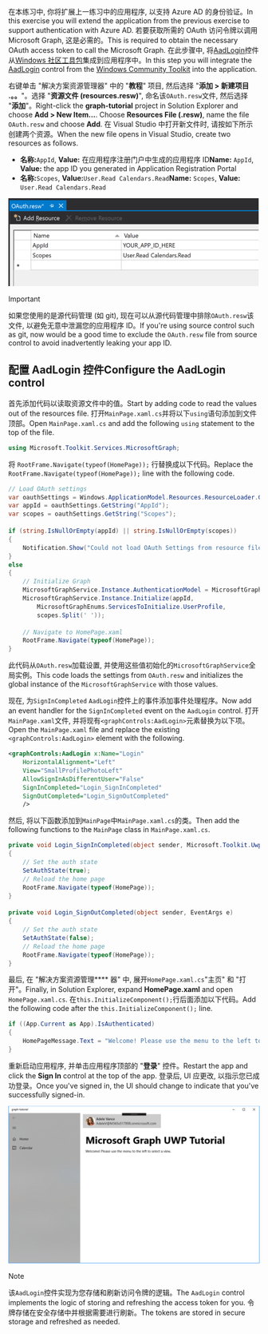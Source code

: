 <!-- markdownlint-disable MD002 MD041 -->

<span data-ttu-id="d1c2e-101">在本练习中, 你将扩展上一练习中的应用程序, 以支持 Azure AD 的身份验证。</span><span class="sxs-lookup"><span data-stu-id="d1c2e-101">In this exercise you will extend the application from the previous exercise to support authentication with Azure AD.</span></span> <span data-ttu-id="d1c2e-102">若要获取所需的 OAuth 访问令牌以调用 Microsoft Graph, 这是必需的。</span><span class="sxs-lookup"><span data-stu-id="d1c2e-102">This is required to obtain the necessary OAuth access token to call the Microsoft Graph.</span></span> <span data-ttu-id="d1c2e-103">在此步骤中, 将[AadLogin](https://docs.microsoft.com/dotnet/api/microsoft.toolkit.uwp.ui.controls.graph.aadlogin?view=win-comm-toolkit-dotnet-stable)控件从[Windows 社区工具包](https://github.com/Microsoft/WindowsCommunityToolkit)集成到应用程序中。</span><span class="sxs-lookup"><span data-stu-id="d1c2e-103">In this step you will integrate the [AadLogin](https://docs.microsoft.com/dotnet/api/microsoft.toolkit.uwp.ui.controls.graph.aadlogin?view=win-comm-toolkit-dotnet-stable) control from the [Windows Community Toolkit](https://github.com/Microsoft/WindowsCommunityToolkit) into the application.</span></span>

<span data-ttu-id="d1c2e-104">右键单击 "解决方案资源管理器" 中的 "**教程**" 项目, 然后选择 "**添加 > 新建项目 .。。**"。选择 "**资源文件 (resources.resw)**", 命名该`OAuth.resw`文件, 然后选择 "**添加**"。</span><span class="sxs-lookup"><span data-stu-id="d1c2e-104">Right-click the **graph-tutorial** project in Solution Explorer and choose **Add > New Item...**. Choose **Resources File (.resw)**, name the file `OAuth.resw` and choose **Add**.</span></span> <span data-ttu-id="d1c2e-105">在 Visual Studio 中打开新文件时, 请按如下所示创建两个资源。</span><span class="sxs-lookup"><span data-stu-id="d1c2e-105">When the new file opens in Visual Studio, create two resources as follows.</span></span>

- <span data-ttu-id="d1c2e-106">**名称:**`AppId`, **Value:** 在应用程序注册门户中生成的应用程序 ID</span><span class="sxs-lookup"><span data-stu-id="d1c2e-106">**Name:** `AppId`, **Value:** the app ID you generated in Application Registration Portal</span></span>
- <span data-ttu-id="d1c2e-107">**名称:**`Scopes`, **Value:**`User.Read Calendars.Read`</span><span class="sxs-lookup"><span data-stu-id="d1c2e-107">**Name:** `Scopes`, **Value:** `User.Read Calendars.Read`</span></span>

![Visual Studio 编辑器中的 resources.resw 文件的屏幕截图](./images/edit-resources-01.png)

> [!IMPORTANT]
> <span data-ttu-id="d1c2e-109">如果您使用的是源代码管理 (如 git), 现在可以从源代码管理中排除`OAuth.resw`该文件, 以避免无意中泄漏您的应用程序 ID。</span><span class="sxs-lookup"><span data-stu-id="d1c2e-109">If you're using source control such as git, now would be a good time to exclude the `OAuth.resw` file from source control to avoid inadvertently leaking your app ID.</span></span>

## <a name="configure-the-aadlogin-control"></a><span data-ttu-id="d1c2e-110">配置 AadLogin 控件</span><span class="sxs-lookup"><span data-stu-id="d1c2e-110">Configure the AadLogin control</span></span>

<span data-ttu-id="d1c2e-111">首先添加代码以读取资源文件中的值。</span><span class="sxs-lookup"><span data-stu-id="d1c2e-111">Start by adding code to read the values out of the resources file.</span></span> <span data-ttu-id="d1c2e-112">打开`MainPage.xaml.cs`并将以下`using`语句添加到文件顶部。</span><span class="sxs-lookup"><span data-stu-id="d1c2e-112">Open `MainPage.xaml.cs` and add the following `using` statement to the top of the file.</span></span>

```cs
using Microsoft.Toolkit.Services.MicrosoftGraph;
```

<span data-ttu-id="d1c2e-113">将 `RootFrame.Navigate(typeof(HomePage));` 行替换成以下代码。</span><span class="sxs-lookup"><span data-stu-id="d1c2e-113">Replace the `RootFrame.Navigate(typeof(HomePage));` line with the following code.</span></span>

```cs
// Load OAuth settings
var oauthSettings = Windows.ApplicationModel.Resources.ResourceLoader.GetForCurrentView("OAuth");
var appId = oauthSettings.GetString("AppId");
var scopes = oauthSettings.GetString("Scopes");

if (string.IsNullOrEmpty(appId) || string.IsNullOrEmpty(scopes))
{
    Notification.Show("Could not load OAuth Settings from resource file.");
}
else
{
    // Initialize Graph
    MicrosoftGraphService.Instance.AuthenticationModel = MicrosoftGraphEnums.AuthenticationModel.V2;
    MicrosoftGraphService.Instance.Initialize(appId,
        MicrosoftGraphEnums.ServicesToInitialize.UserProfile,
        scopes.Split(' '));

    // Navigate to HomePage.xaml
    RootFrame.Navigate(typeof(HomePage));
}
```

<span data-ttu-id="d1c2e-114">此代码从`OAuth.resw`加载设置, 并使用这些值初始化的`MicrosoftGraphService`全局实例。</span><span class="sxs-lookup"><span data-stu-id="d1c2e-114">This code loads the settings from `OAuth.resw` and initializes the global instance of the `MicrosoftGraphService` with those values.</span></span>

<span data-ttu-id="d1c2e-115">现在, 为`SignInCompleted` `AadLogin`控件上的事件添加事件处理程序。</span><span class="sxs-lookup"><span data-stu-id="d1c2e-115">Now add an event handler for the `SignInCompleted` event on the `AadLogin` control.</span></span> <span data-ttu-id="d1c2e-116">打开`MainPage.xaml`文件, 并将现有`<graphControls:AadLogin>`元素替换为以下项。</span><span class="sxs-lookup"><span data-stu-id="d1c2e-116">Open the `MainPage.xaml` file and replace the existing `<graphControls:AadLogin>` element with the following.</span></span>

```xml
<graphControls:AadLogin x:Name="Login"
    HorizontalAlignment="Left"
    View="SmallProfilePhotoLeft"
    AllowSignInAsDifferentUser="False"
    SignInCompleted="Login_SignInCompleted"
    SignOutCompleted="Login_SignOutCompleted"
    />
```

<span data-ttu-id="d1c2e-117">然后, 将以下函数添加到`MainPage`中`MainPage.xaml.cs`的类。</span><span class="sxs-lookup"><span data-stu-id="d1c2e-117">Then add the following functions to the `MainPage` class in `MainPage.xaml.cs`.</span></span>

```cs
private void Login_SignInCompleted(object sender, Microsoft.Toolkit.Uwp.UI.Controls.Graph.SignInEventArgs e)
{
    // Set the auth state
    SetAuthState(true);
    // Reload the home page
    RootFrame.Navigate(typeof(HomePage));
}

private void Login_SignOutCompleted(object sender, EventArgs e)
{
    // Set the auth state
    SetAuthState(false);
    // Reload the home page
    RootFrame.Navigate(typeof(HomePage));
}
```

<span data-ttu-id="d1c2e-118">最后, 在 "解决方案资源管理\*\*\*\* 器" 中, 展开`HomePage.xaml.cs`"主页" 和 "打开"。</span><span class="sxs-lookup"><span data-stu-id="d1c2e-118">Finally, in Solution Explorer, expand **HomePage.xaml** and open `HomePage.xaml.cs`.</span></span> <span data-ttu-id="d1c2e-119">在`this.InitializeComponent();`行后面添加以下代码。</span><span class="sxs-lookup"><span data-stu-id="d1c2e-119">Add the following code after the `this.InitializeComponent();` line.</span></span>

```cs
if ((App.Current as App).IsAuthenticated)
{
    HomePageMessage.Text = "Welcome! Please use the menu to the left to select a view.";
}
```

<span data-ttu-id="d1c2e-120">重新启动应用程序, 并单击应用程序顶部的 "**登录**" 控件。</span><span class="sxs-lookup"><span data-stu-id="d1c2e-120">Restart the app and click the **Sign In** control at the top of the app.</span></span> <span data-ttu-id="d1c2e-121">登录后, UI 应更改, 以指示您已成功登录。</span><span class="sxs-lookup"><span data-stu-id="d1c2e-121">Once you've signed in, the UI should change to indicate that you've successfully signed-in.</span></span>

![登录后的应用程序的屏幕截图](./images/add-aad-auth-01.png)

> [!NOTE]
> <span data-ttu-id="d1c2e-123">该`AadLogin`控件实现为您存储和刷新访问令牌的逻辑。</span><span class="sxs-lookup"><span data-stu-id="d1c2e-123">The `AadLogin` control implements the logic of storing and refreshing the access token for you.</span></span> <span data-ttu-id="d1c2e-124">令牌存储在安全存储中并根据需要进行刷新。</span><span class="sxs-lookup"><span data-stu-id="d1c2e-124">The tokens are stored in secure storage and refreshed as needed.</span></span>
